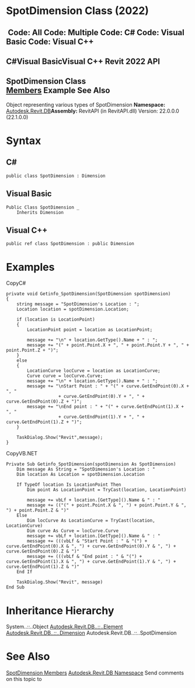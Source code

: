 # SpotDimension Class (2022)

﻿
 Code: All Code: Multiple Code: C# Code: Visual Basic Code: Visual C++   
---  
C#Visual BasicVisual C++
Revit 2022 API  
---  
SpotDimension Class  
[Members](5d70c697-396a-cc67-2caf-5608f556a456.md "SpotDimension Members") Example See Also  
---  
Object representing various types of SpotDimension 
**Namespace:** [Autodesk.Revit.DB](87546ba7-461b-c646-cbb1-2cb8f5bff8b2.md "Autodesk.Revit.DB Namespace")**Assembly:** RevitAPI (in RevitAPI.dll) Version: 22.0.0.0 (22.1.0.0)
# Syntax
C#  
---  
```text
public class SpotDimension : Dimension
```
  
Visual Basic  
---  
```text
Public Class SpotDimension _
	Inherits Dimension
```
  
Visual C++  
---  
```text
public ref class SpotDimension : public Dimension
```
  
# Examples
CopyC#
```text
private void Getinfo_SpotDimension(SpotDimension spotDimension)
{
    string message = "SpotDimension's Location : ";
    Location location = spotDimension.Location;

    if (location is LocationPoint)
    {
        LocationPoint point = location as LocationPoint;

        message += "\n" + location.GetType().Name + " : ";
        message += "(" + point.Point.X + ", " + point.Point.Y + ", " + point.Point.Z + ")";
    }
    else
    {
        LocationCurve locCurve = location as LocationCurve;
        Curve curve = locCurve.Curve;
        message += "\n" + location.GetType().Name + " : ";
        message += "\nStart Point : " + "(" + curve.GetEndPoint(0).X + ", "
                    + curve.GetEndPoint(0).Y + ", " + curve.GetEndPoint(0).Z + ")";
        message += "\nEnd point : " + "(" + curve.GetEndPoint(1).X + ", "
                    + curve.GetEndPoint(1).Y + ", " + curve.GetEndPoint(1).Z + ")";
    }

    TaskDialog.Show("Revit",message);
}
```

CopyVB.NET
```text
Private Sub Getinfo_SpotDimension(spotDimension As SpotDimension)
    Dim message As String = "SpotDimension's Location : "
    Dim location As Location = spotDimension.Location

    If TypeOf location Is LocationPoint Then
        Dim point As LocationPoint = TryCast(location, LocationPoint)

        message += vbLf + location.[GetType]().Name & " : "
        message += (("(" + point.Point.X & ", ") + point.Point.Y & ", ") + point.Point.Z & ")"
    Else
        Dim locCurve As LocationCurve = TryCast(location, LocationCurve)
        Dim curve As Curve = locCurve.Curve
        message += vbLf + location.[GetType]().Name & " : "
        message += (((vbLf & "Start Point : " & "(") + curve.GetEndPoint(0).X & ", ") + curve.GetEndPoint(0).Y & ", ") + curve.GetEndPoint(0).Z & ")"
        message += (((vbLf & "End point : " & "(") + curve.GetEndPoint(1).X & ", ") + curve.GetEndPoint(1).Y & ", ") + curve.GetEndPoint(1).Z & ")"
    End If

    TaskDialog.Show("Revit", message)
End Sub
```

# Inheritance Hierarchy
System..::..Object [Autodesk.Revit.DB..::..Element](eb16114f-69ea-f4de-0d0d-f7388b105a16.md "Element Class") [Autodesk.Revit.DB..::..Dimension](210f88be-e3c5-26a4-7dd8-3296f6725cce.md "Dimension Class") Autodesk.Revit.DB..::..SpotDimension
# See Also
[SpotDimension Members](5d70c697-396a-cc67-2caf-5608f556a456.md "SpotDimension Members")
[Autodesk.Revit.DB Namespace](87546ba7-461b-c646-cbb1-2cb8f5bff8b2.md "Autodesk.Revit.DB Namespace")
Send comments on this topic to 